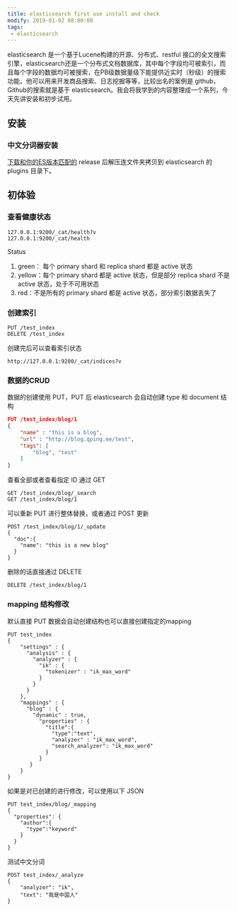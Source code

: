 ```yaml
---
title: elasticsearch first use install and check
modify: 2019-01-02 08:00:00
tags: 
 - elasticsearch
---
```


elasticsearch 是一个基于Lucene构建的开源、分布式、restful 接口的全文搜索引擎，elasticsearch还是一个分布式文档数据库，其中每个字段均可被索引，而且每个字段的数据均可被搜索，在PB级数据量级下能提供近实时（秒级）的搜索功能。他可以用来开发商品搜索、日志挖掘等等，比较出名的案例是 github，Github的搜索就是基于 elasticsearch。我会将我学到的内容整理成一个系列，今天先讲安装和初步试用。

<!-- more -->

## 安装

### 中文分词器安装

[下载和你的ES版本匹配的]( https://github.com/medcl/elasticsearch-analysis-ik/releases) release 后解压连文件夹拷贝到 elasticsearch 的 plugins 目录下。



## 初体验

### 查看健康状态

```
127.0.0.1:9200/_cat/health?v
127.0.0.1:9200/_cat/health
```

Status

1. green： 每个 primary shard 和 replica shard 都是 active 状态
2. yellow：每个 primary shard 都是 active 状态，但是部分 replica shard 不是 active 状态，处于不可用状态
3. red：不是所有的 primary shard 都是 active 状态，部分索引数据丢失了

### 创建索引

```
PUT /test_index
DELETE /test_index
```



创建完后可以查看索引状态

```
http://127.0.0.1:9200/_cat/indices?v
```

### 数据的CRUD

数据的创建使用 PUT，PUT 后 elasticsearch 会自动创建 type 和 document 结构

```json
PUT /test_index/blog/1
{
	"name" : "this is a blog",
	"url" : "http://blog.qping.me/test",
	"tags": [	
		"blog", "test"
	]
}
```

查看全部或者查看指定 ID 通过 GET

```
GET /test_index/blog/_search
GET /test_index/blog/1
```

可以重新 PUT 进行整体替换，或者通过 POST 更新

```
POST /test_index/blog/1/_update
{
  "doc":{
    "name": "this is a new blog"
  }
}
```

删除的话直接通过 DELETE

```
DELETE /test_index/blog/1
```



### mapping 结构修改

默认直接 PUT 数据会自动创建结构也可以直接创建指定的mapping

```
PUT test_index
{
	"settings" : {
      "analysis" : {
        "analyzer" : {
          "ik" : {
            "tokenizer" : "ik_max_word"
          }
        }
      }
	},
    "mappings" : {
      "blog" : {
        "dynamic" : true,
          "properties" : {
            "title":{
              "type":"text",
              "analyzer" : "ik_max_word",
              "search_analyzer": "ik_max_word"
			}
          }
       }
    }
}
```



如果是对已创建的进行修改，可以使用以下 JSON

```
PUT test_index/blog/_mapping
{
  "properties": {
    "author":{
      "type":"keyword"
    }
  }
}
```



测试中文分词

```
POST test_index/_analyze
{
	"analyzer": "ik",
	"text": "我是中国人"
}
```



